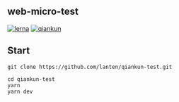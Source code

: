 ## web-micro-test
[![lerna](https://img.shields.io/badge/lerna-3.x-cc00ff.svg?style=flat-square)](https://lerna.js.org/)
[![qiankun](https://img.shields.io/badge/qiankun-2.4.0-6451ab.svg?style=flat-square)](https://qiankun.umijs.org/)

## Start

```
git clone https://github.com/lanten/qiankun-test.git

cd qiankun-test
yarn
yarn dev
```